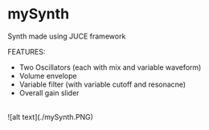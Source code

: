 # mySynth
Synth made using JUCE framework

FEATURES: <br/>
* Two Oscillators (each with mix and variable waveform)
* Volume envelope
* Variable filter (with variable cutoff and resonacne)
* Overall gain slider
<br/>
![alt text](./mySynth.PNG)
